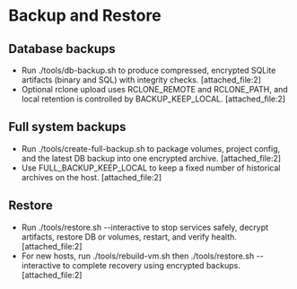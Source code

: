 # Backup and Restore

## Database backups

- Run ./tools/db-backup.sh to produce compressed, encrypted SQLite artifacts (binary and SQL) with integrity checks. [attached_file:2]
- Optional rclone upload uses RCLONE_REMOTE and RCLONE_PATH, and local retention is controlled by BACKUP_KEEP_LOCAL. [attached_file:2]

## Full system backups

- Run ./tools/create-full-backup.sh to package volumes, project config, and the latest DB backup into one encrypted archive. [attached_file:2]
- Use FULL_BACKUP_KEEP_LOCAL to keep a fixed number of historical archives on the host. [attached_file:2]

## Restore

- Run ./tools/restore.sh --interactive to stop services safely, decrypt artifacts, restore DB or volumes, restart, and verify health. [attached_file:2]
- For new hosts, run ./tools/rebuild-vm.sh then ./tools/restore.sh --interactive to complete recovery using encrypted backups. [attached_file:2]
